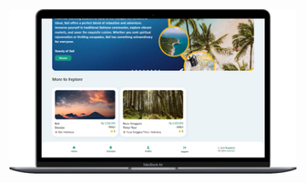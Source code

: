 ![Travel UI Laptop](https://github.com/pearlgw/travelGW/blob/master/dokumentasi/travel%20laptop%20natagw.png)
